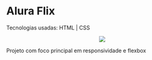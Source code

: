 <h1>Alura Flix </h1>
<p>Tecnologias usadas: HTML | CSS </p>

<div align="center">
<img src="https://user-images.githubusercontent.com/104658429/223206834-5b5a5b2c-dfa8-45eb-95dd-55b8f4060fe5.png">
</div>

Projeto com foco principal em responsividade e flexbox
